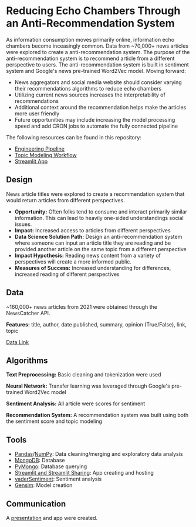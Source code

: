 # Reducing Echo Chambers Through an Anti-Recommendation System

As information consumption moves primarily online, information echo chambers become inceasingly common. Data from ~70,000+ news articles were explored to create a anti-recommendation system. The purpose of the anti-recommendation system is to recommend article from a different perspective to users. The anti-recommendation system is built in sentiment system and Google's news pre-trained Word2Vec model. Moving forward:
* News aggregators and social media website should consider varying their recommendations algorithms to reduce echo chambers
* Utilizing current news sources increases the interpretability of recommendations
* Additional context around the recommendation helps make the articles more user friendly
* Future opportunities may include increasing the model processing speed and add CRON jobs to automate the fully connected pipeline

The following resources can be found in this repository:
* [Engineering Pipeline](https://github.com/angarney/Data_Engineering_Project/tree/main/Project_Development/Pipeline)
* [Topic Modeling Workflow](https://github.com/angarney/Data_Engineering_Project/blob/main/Project_Development/Modeling/topic_modeling_workflow.ipynb)
* [Streamlit App](https://github.com/angarney/Data_Engineering_Project/blob/main/Project_Development/streamlit_app.py)

## Design
News article titles were explored to create a recommendation system that would return articles from different perspectives. 
* **Opportunity:** Often folks tend to consume and interact primarily similar information. This can lead to heavily one-sided understandings social issues. 
* **Impact:** Increased access to articles from different perspectives
* **Data Science Solution Path:** Design an anti-recommendation system where someone can input an article title they are reading and be provided another article on the same topic from a different perspective
* **Impact Hypothesis:** Reading news content from a variety of perspectives will create a more informed public. 
* **Measures of Success:** Increased understanding for differences, increased reading of different perspectives


## Data

~160,000+ news articles from 2021 were obtained through the NewsCatcher API.  

**Features:** title, author, date published, summary, opinion (True/False), link, topic

[Data Link](https://newscatcherapi.com/)

## Algorithms
**Text Preprocessing:** Basic cleaning and tokenization were used 

**Neural Network:** Transfer learning was leveraged through Google's pre-trained Word2Vec model

**Sentiment Analysis:** All article were scores for sentiment

**Recommendation System:** A recommendation system was built using both the sentiment score and topic modeling

## Tools
* [Pandas](https://pandas.pydata.org/)/[NumPy](https://numpy.org/): Data cleaning/merging and exploratory data analysis
* [MongoDB](https://www.mongodb.com/): Database
* [PyMongo](https://pymongo.readthedocs.io/en/stable/): Database querying
* [Streamlit and Streamlit Sharing](https://streamlit.io/): App creating and hosting
* [vaderSentiment](https://pypi.org/project/vaderSentiment/): Sentiment analysis
* [Gensim](https://radimrehurek.com/gensim/): Model creation

## Communication
A [presentation](https://github.com/angarney/Data_Engineering_Project/blob/main/Presentation/news_072721.pdf) and app were created. 
